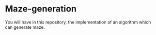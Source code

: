 # Maze-generation
You will have in this repository, the implementation of an algorithm which can generate maze.
